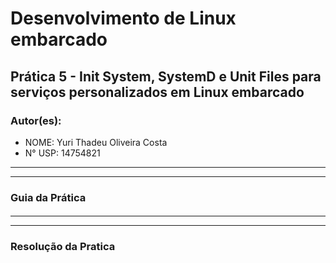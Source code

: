 # Desenvolvimento de Linux embarcado

## Prática 5 - Init System, SystemD e Unit Files para serviços personalizados em Linux embarcado

### Autor(es):
- NOME: Yuri Thadeu Oliveira Costa
- N° USP: 14754821
***
***
### Guia da Prática

#### 

***
***

### Resolução da Pratica